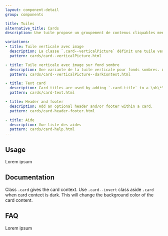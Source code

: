 ```yaml
---
layout: component-detail
group: components

title: Tuiles
alternative_title: Cards
description: Une tuile propose un groupement de contenus cliquables menant à un contenu détaillé. Il s'agit d'un lien hypertexte graphique et multi-contenu.

variations:
- title: Tuile verticale avec image
  description: La classe `.card--verticalPicture` définit une tuile verticale prévue pour recevoir une image en en-tête.
  pattern: cards/card--verticalPicture.html

- title: Tuile verticale avec image sur fond sombre
  description: Une variante de la tuile verticale pour fonds sombres. Ajouter la classe `.ds44-card--invert` pour gèrer le background de la tuile.
  pattern: cards/card--verticalPicture--darkContext.html

- title: Text card
  description: Card titles are used by adding `.card-title` to a \<h\*\> tag. In the same way, links are added and placed next to each other by adding `.card-link` to an \<a\> tag. Subtitles are used by adding a `.card-subtitle` to a \<h\*\> tag. If the `.card-title` and the `.card-subtitle` items are placed in a `.card-body` item, the card title and subtitle are aligned nicely.
  pattern: cards/card-text.html

- title: Header and footer
  description: Add an optional header and/or footer within a card.
  pattern: cards/card-header-footer.html

- title: Aide
  description: Vue liste des aides
  pattern: cards/card-help.html
---
```


## Usage

Lorem ipsum

## Documentation

Class `.card` gives the card context.
Use `.card--invert` class aside `.card` when card contect is dark. This will change the background color of the card content.

## FAQ

Lorem ipsum
